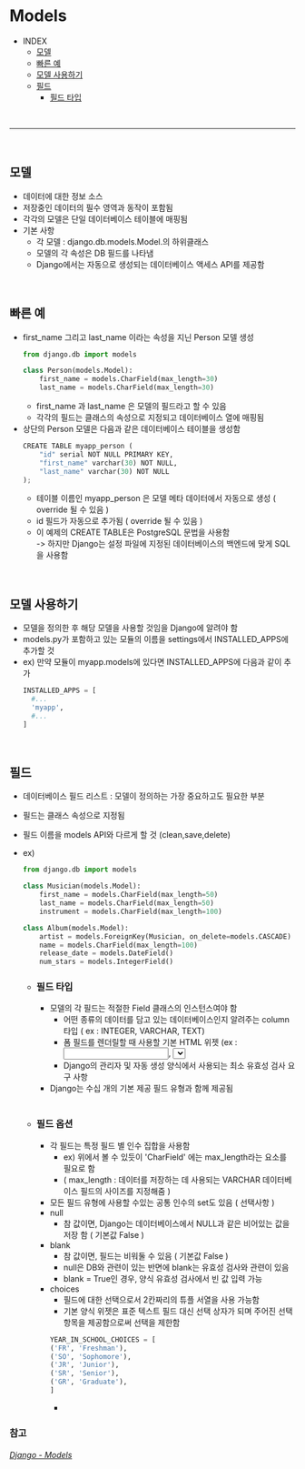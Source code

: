 # Models

+ INDEX
  + [모델](#모델)
  + [빠른 예](#빠른-예)
  + [모델 사용하기](#모델-사용하기)
  + [필드](#필드)
    + [필드 타입](#필드-타입)
  
<br>

------------------------------- 

<br>

## 모델
+ 데이터에 대한 정보 소스
+ 저장중인 데이터의 필수 영역과 동작이 포함됨
+ 각각의 모델은 단일 데이터베이스 테이블에 매핑됨
+ 기본 사항
  + 각 모델 : django.db.models.Model.의 하위클래스
  + 모델의 각 속성은 DB 필드를 나타냄
  + Django에서는 자동으로 생성되는 데이터베이스 액세스 API를 제공함

<br>

## 빠른 예
+ first_name 그리고 last_name 이라는 속성을 지닌 Person 모델 생성
  ```python
  from django.db import models

  class Person(models.Model):
      first_name = models.CharField(max_length=30)
      last_name = models.CharField(max_length=30)
  ```
  + first_name 과 last_name 은 모델의 필드라고 할 수 있음
  + 각각의 필드는 클래스의 속성으로 지정되고 데이터베이스 열에 매핑됨
+ 상단의 Person 모델은 다음과 같은 데이터베이스 테이블을 생성함
  ```python
  CREATE TABLE myapp_person (
      "id" serial NOT NULL PRIMARY KEY,
      "first_name" varchar(30) NOT NULL,
      "last_name" varchar(30) NOT NULL
  );
  ```
  + 테이블 이름인 myapp_person 은 모델 메타 데이터에서 자동으로 생성 ( override 될 수 있음 )
  + id 필드가 자동으로 추가됨 ( override 될 수 있음 )
  + 이 예제의 CREATE TABLE은 PostgreSQL 문법을 사용함  
    -> 하지만 Django는 설정 파일에 지정된 데이터베이스의 백엔드에 맞게 SQL을 사용함

<br>

## 모델 사용하기
+ 모델을 정의한 후 해당 모델을 사용할 것임을 Django에 알려야 함
+ models.py가 포함하고 있는 모듈의 이름을 settings에서 INSTALLED_APPS에 추가할 것
+ ex) 만약 모듈이 myapp.models에 있다면 INSTALLED_APPS에 다음과 같이 추가
  ```python
  INSTALLED_APPS = [
    #...
    'myapp',
    #...
  ]
  ```
 
<br>

## 필드
+ 데이터베이스 필드 리스트 : 모델이 정의하는 가장 중요하고도 필요한 부분
+ 필드는 클래스 속성으로 지정됨
+ 필드 이름을 models API와 다르게 할 것 (clean,save,delete)
+ ex)
  ```python
  from django.db import models

  class Musician(models.Model):
      first_name = models.CharField(max_length=50)
      last_name = models.CharField(max_length=50)
      instrument = models.CharField(max_length=100)

  class Album(models.Model):
      artist = models.ForeignKey(Musician, on_delete=models.CASCADE)
      name = models.CharField(max_length=100)
      release_date = models.DateField()
      num_stars = models.IntegerField()
  ```
  + ### 필드 타입
    + 모델의 각 필드는 적절한 Field 클래스의 인스턴스여야 함
      + 어떤 종류의 데이터를 담고 있는 데이터베이스인지 알려주는 column 타입 ( ex : INTEGER, VARCHAR, TEXT)
      + 폼 필드를 렌더릴할 때 사용할 기본 HTML 위젯 (ex :  <input type="text">, <select>)
      + Django의 관리자 및 자동 생성 양식에서 사용되는 최소 유효성 검사 요구 사항
    + Django는 수십 개의 기본 제공 필드 유형과 함께 제공됨
    
  <br>

  + ### 필드 옵션
    + 각 필드는 특정 필드 별 인수 집합을 사용함
      + ex) 위에서 볼 수 있듯이 'CharField' 에는 max_length라는 요소를 필요로 함
      + ( max_length : 데이터를 저장하는 데 사용되는 VARCHAR 데이터베이스 필드의 사이즈를 지정해줌 )
    + 모든 필드 유형에 사용할 수있는 공통 인수의 set도 있음 ( 선택사항 )
    + null
      + 참 값이면, Django는 데이터베이스에서 NULL과 같은 비어있는 값을 저장 함 ( 기본값 False )
    + blank
      + 참 값이면, 필드는 비워둘 수 있음 ( 기본값 False )
      + null은 DB와 관련이 있는 반면에 blank는 유효성 검사와 관련이 있음
      + blank = True인 경우, 양식 유효성 검사에서 빈 값 입력 가능
    + choices
      + 필드에 대한 선택으로서 2칸짜리의 튜플 서열을 사용 가능함
      + 기본 양식 위젯은 표준 텍스트 필드 대신 선택 상자가 되며 주어진 선택 항목을 제공함으로써 선택을 제한함
      ```python
      YEAR_IN_SCHOOL_CHOICES = [
      ('FR', 'Freshman'),
      ('SO', 'Sophomore'),
      ('JR', 'Junior'),
      ('SR', 'Senior'),
      ('GR', 'Graduate'),
      ]
      ```
      + 
    
### 참고 
###### [Django - Models](https://docs.djangoproject.com/en/3.1/topics/db/models/)

